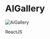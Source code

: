 # AIGallery

![AiGallery](https://github.com/1Alex4949031/AIGallery/assets/91533963/df198788-a2e4-4c6d-a95a-3dd09105087a)

ReactJS
